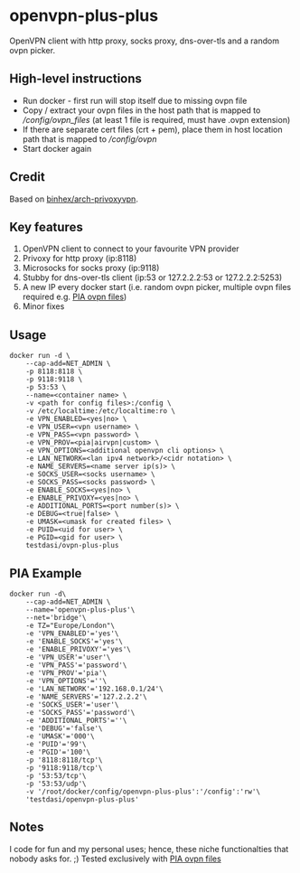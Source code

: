 # openvpn-plus-plus
OpenVPN client with http proxy, socks proxy, dns-over-tls and a random ovpn picker.

## High-level instructions
* Run docker - first run will stop itself due to missing ovpn file
* Copy / extract your ovpn files in the host path that is mapped to */config/ovpn_files* (at least 1 file is required, must have .ovpn extension)
* If there are separate cert files (crt + pem), place them in host location path that is mapped to */config/ovpn*
* Start docker again

## Credit
Based on [binhex/arch-privoxyvpn](https://hub.docker.com/r/binhex/arch-privoxyvpn).

## Key features
1. OpenVPN client to connect to your favourite VPN provider
1. Privoxy for http proxy (ip:8118)
1. Microsocks for socks proxy (ip:9118)
1. Stubby for dns-over-tls client (ip:53 or 127.2.2.2:53 or 127.2.2.2:5253)
1. A new IP every docker start (i.e. random ovpn picker, multiple ovpn files required e.g. [PIA ovpn files](https://www.privateinternetaccess.com/openvpn/openvpn.zip))
1. Minor fixes

## Usage
    docker run -d \
        --cap-add=NET_ADMIN \
        -p 8118:8118 \
        -p 9118:9118 \
        -p 53:53 \
        --name=<container name> \
        -v <path for config files>:/config \
        -v /etc/localtime:/etc/localtime:ro \
        -e VPN_ENABLED=<yes|no> \
        -e VPN_USER=<vpn username> \
        -e VPN_PASS=<vpn password> \
        -e VPN_PROV=<pia|airvpn|custom> \
        -e VPN_OPTIONS=<additional openvpn cli options> \
        -e LAN_NETWORK=<lan ipv4 network>/<cidr notation> \
        -e NAME_SERVERS=<name server ip(s)> \
        -e SOCKS_USER=<socks username> \
        -e SOCKS_PASS=<socks password> \
        -e ENABLE_SOCKS=<yes|no> \
        -e ENABLE_PRIVOXY=<yes|no> \
        -e ADDITIONAL_PORTS=<port number(s)> \
        -e DEBUG=<true|false> \
        -e UMASK=<umask for created files> \
        -e PUID=<uid for user> \
        -e PGID=<gid for user> \
        testdasi/ovpn-plus-plus

## PIA Example
    docker run -d\
        --cap-add=NET_ADMIN \
		--name='openvpn-plus-plus'\
        --net='bridge'\
        -e TZ="Europe/London"\
        -e 'VPN_ENABLED'='yes'\
        -e 'ENABLE_SOCKS'='yes'\
        -e 'ENABLE_PRIVOXY'='yes'\
        -e 'VPN_USER'='user'\
        -e 'VPN_PASS'='password'\
        -e 'VPN_PROV'='pia'\
        -e 'VPN_OPTIONS'=''\
        -e 'LAN_NETWORK'='192.168.0.1/24'\
        -e 'NAME_SERVERS'='127.2.2.2'\
        -e 'SOCKS_USER'='user'\
        -e 'SOCKS_PASS'='password'\
        -e 'ADDITIONAL_PORTS'=''\
        -e 'DEBUG'='false'\
        -e 'UMASK'='000'\
        -e 'PUID'='99'\
        -e 'PGID'='100'\
        -p '8118:8118/tcp'\
        -p '9118:9118/tcp'\
        -p '53:53/tcp'\
        -p '53:53/udp'\
        -v '/root/docker/config/openvpn-plus-plus':'/config':'rw'\
        'testdasi/openvpn-plus-plus'

## Notes
I code for fun and my personal uses; hence, these niche functionalties that nobody asks for. ;)
Tested exclusively with [PIA ovpn files](https://www.privateinternetaccess.com/openvpn/openvpn.zip)

